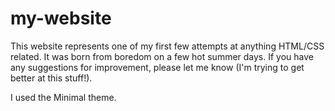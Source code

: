 # my-website

This website represents one of my first few attempts at anything HTML/CSS related. It was born from boredom on a few hot summer days. If you have any suggestions for improvement, please let me know (I'm trying to get better at this stuff!).

I used the Minimal theme.
